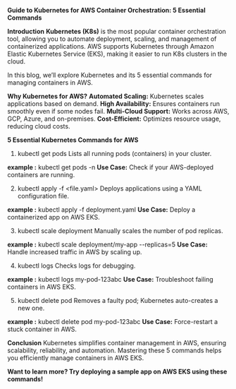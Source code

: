 **Guide to Kubernetes for AWS Container Orchestration: 5 Essential Commands**

**Introduction**
**Kubernetes (K8s)** is the most popular container orchestration tool, allowing you to automate deployment, scaling, and management of containerized applications. AWS supports Kubernetes through Amazon Elastic Kubernetes Service (EKS), making it easier to run K8s clusters in the cloud.

In this blog, we’ll explore Kubernetes and its 5 essential commands for managing containers in AWS.

**Why Kubernetes for AWS?**
**Automated Scaling:** Kubernetes scales applications based on demand.
**High Availability:** Ensures containers run smoothly even if some nodes fail.
**Multi-Cloud Support:** Works across AWS, GCP, Azure, and on-premises.
**Cost-Efficient:** Optimizes resource usage, reducing cloud costs.

**5 Essential Kubernetes Commands for AWS**
1. kubectl get pods
Lists all running pods (containers) in your cluster.

**example :** kubectl get pods -n <namespace>
**Use Case:** Check if your AWS-deployed containers are running.

2. kubectl apply -f <file.yaml>
Deploys applications using a YAML configuration file.

**example :** kubectl apply -f deployment.yaml
**Use Case:** Deploy a containerized app on AWS EKS.

3. kubectl scale deployment
Manually scales the number of pod replicas.

**example :** kubectl scale deployment/my-app --replicas=5
**Use Case:** Handle increased traffic in AWS by scaling up.

4. kubectl logs <pod-name>
Checks logs for debugging.

**example :** kubectl logs my-pod-123abc
**Use Case:** Troubleshoot failing containers in AWS EKS.

5. kubectl delete pod
Removes a faulty pod; Kubernetes auto-creates a new one.

**example :** kubectl delete pod my-pod-123abc
**Use Case:** Force-restart a stuck container in AWS.

**Conclusion**
Kubernetes simplifies container management in AWS, ensuring scalability, reliability, and automation. Mastering these 5 commands helps you efficiently manage containers in AWS EKS.

**Want to learn more? Try deploying a sample app on AWS EKS using these commands!**

